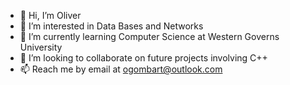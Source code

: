 - 👋 Hi, I’m Oliver
- 👀 I’m interested in Data Bases and Networks
- 🌱 I’m currently learning Computer Science at Western Governs University
- 💞️ I’m looking to collaborate on future projects involving C++
- 📫 Reach me by email at ogombart@outlook.com

<!---
therafPrime/therafPrime is a ✨ special ✨ repository because its `README.md` (this file) appears on your GitHub profile.
You can click the Preview link to take a look at your changes.
--->
